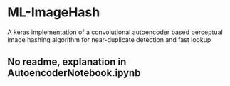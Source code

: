 # ML-ImageHash
A keras implementation of a convolutional autoencoder based perceptual image hashing algorithm for near-duplicate detection and fast lookup

## No readme, explanation in AutoencoderNotebook.ipynb
